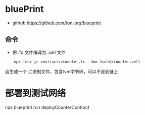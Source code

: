 # bluePrint 

* github https://github.com/ton-org/blueprint

## 命令

* 把 .fc 文件编译为 .cell 文件

```shell   
    npx func-js contracts/counter.fc --boc build/counter.cell
```
会生成一个 二进制文件，包含tvm字节码，可以不是到链上


# 部署到测试网络 

npx blueprint run deployCounterContract